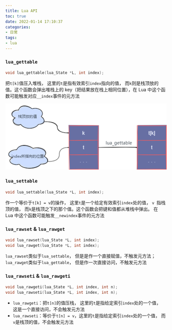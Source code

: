 ```yaml
---
title: Lua API
toc: true
date: 2022-01-14 17:10:37
categories:
- 日常
tags:
- lua
---
```


### `lua_gettable`

```c
void lua_gettable(lua_State *L, int index);
```

把`t[k]`值压入堆栈， 这里的`t`是指有效索引`index`指向的值， 而`k`则是栈顶放的值。这个函数会弹出堆栈上的 key（把结果放在栈上相同位置），在 Lua 中这个函数可能触发对应`__index`事件的元方法

<center>
    <img src="33/lua-gettable.png" />
</center>

### `lua_settable`

```c
void lua_settable(lua_State *L, int index);
```

作一个等价于`t[k] = v`的操作， 这里`t`是一个给定有效索引`index`处的值， `v `指栈顶的值， 而`k`是栈顶之下的那个值。这个函数会把键和值都从堆栈中弹出。 在 Lua 中这个函数可能触发`__newindex`事件的元方法

### `lua_rawset` & `lua_rawget`

```c
void lua_rawset(lua_State *L, int index);
void lua_rawget(lua_State *L, int index);
```

`lua_rawset`类似于`lua_settable`， 但是是作一个直接赋值，不触发元方法；`lua_rawget`类似于`lua_gettable`， 但是作一次直接访问，不触发元方法

### `lua_rawseti` & `lua_rawgeti`

```c
void lua_rawgeti(lua_State *L, int index, int n);
void lua_rawseti(lua_State *L, int index, int n);
```

* `lua_rawgeti`：把`t[n]`的值压栈， 这里的`t`是指给定索引`index`处的一个值， 这是一个直接访问，不会触发元方法
* `lua_rawseti`：等价于`t[n] = v`，这里的`t`是指给定索引`index`处的一个值， 而`v`是栈顶的值，不会触发元方法
